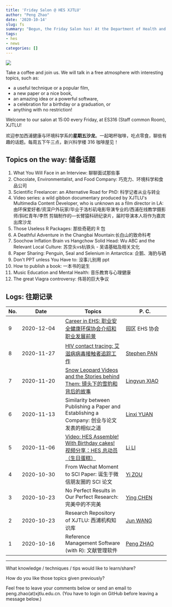 ```yaml
---
title: 'Friday Salon @ HES XJTLU'
author: "Peng Zhao"
date: '2020-10-14'
slug: fs
summary: "Begun, the Friday Salon has! At the Department of Health and Environmental Sciences, Xi'an Jiaotong-Liverpool University."
tags:
- hes
- news
categories: []
---
```


[![](https://pzhao.org/img/qr-fs.png)](https://pzhao.org/en/post/fs/)

Take a coffee and join us. We will talk in a free atmosphere with interesting topics, such as: 

- a useful technique or a popular film, 
- a new paper or a nice book, 
- an amazing idea or a powerful software,
- a celebration for a birthday or a graduation, or
- anything with no restriction!

Welcome to our salon at 15:00 every Friday, at ES316 (Staff common Room), XJTLU!

欢迎参加西浦健康与环境科学系的**星期五沙龙**。一起喝杯咖啡，吃点零食，聊些有趣的话题。每周五下午三点，新兴科学楼 316 咖啡屋见！

## Topics on the way: 储备话题 

1. What You Will Face in an Interview: 聊聊面试那些事
3. Chocolate, Environmentalist, and Food Company: 巧克力、环境科学和食品公司
4. Scientific Freelancer: an Alternative Road for PhD: 科学记者从业与转业
5. Video series: a wild gibbon documentary produced by XJTLU's Multimedia Content Developer, who is unknown as a film director in LA: 由环保爱好者/资深户外玩家/毕业于洛杉矶电影导演专业的/西浦在线教学摄影师/斜杠青年/李然 剪辑制作的—长臂猿科研纪录片，届时导演本人将作为嘉宾出席沙龙
6. Those Useless R Packages: 那些奇葩的 R 包
7. A Deathful Adventure in the Changbai Mountain:长白山的致命科考
8. Soochow Inflation Brain vs Hangchow Solid Head: Wu ABC and the Relevant Local Culture: 苏空头vs杭铁头 - 吴语基础及相关文化
9. Paper Sharing: Penguin, Seal and Selenium in Antarctica: 企鹅、海豹与硒
10. Don't  PPT unless You Have to: 没事儿别用 ppt
11. How to publish a book: 一本书的诞生
13. Music Education and Mental Health: 音乐教育与心理健康
13.  The great Viagra controversy: 伟哥的巨大争议

## Logs: 往期记录

| No. | <div style="width:120px">Date</div> | Topics | <div style="width:120px">P. C.</div> |
| --- | ----------------------------------- | ------ | ------------------------------------ |
| 9 | 2020-12-04 | [Career in EHS: 职业安全健康环保协会介绍和职业发展前景](https://pzhao.org/img/friday-salon/hes-fs-20201204.jpg) | 园区 EHS 协会 |
| 8 | 2020-11-27 | [HIV contact tracing: 艾滋病病毒接触者追踪工作](https://pzhao.org/img/friday-salon/hes-fs-20201127.jpg) | [Stephen PAN][pan_stephen] |
| 7 | 2020-11-20 | [Snow Leopard Videos and the Stories behind Them: 镜头下的雪豹和背后的故事](https://pzhao.org/img/friday-salon/hes-fs-20201120.jpg) | [Lingyun XIAO][xiao_lingyun] |
| 6 | 2020-11-13 | Similarity between Publishing a Paper and Establishing a Company: 创业与论文发表的相似之道 | [Linxi YUAN][yuan_linxi] |
| 5 | 2020-11-06 | [Video: HES Assemble! With Birthday cakes! 视频分享：HES 总动员（生日蛋糕）](https://pzhao.org/img/friday-salon/hes-fs-20201106.jpg) | [Li LI][li_li]          |
| 4 | 2020-10-30 | From Wechat Moment to SCI Paper: 诞生于微信朋友圈的 SCI 论文 | [Yi ZOU][zou_yi]                     |
| 3 | 2020-10-23 | No Perfect Results in Our Perfect Research: 完美中的不完美   | [Ying CHEN][chen_ying]               |
| 2 | 2020-10-23 | Research Repository of XJTLU: 西浦机构知识库                 | [Jun WANG][library]                  |
| 1 | 2020-10-16 | Reference Management Software (with R): 文献管理软件         | [Peng ZHAO][zhao_peng]               |

[chen_ying]: https://www.xjtlu.edu.cn/zh/departments/academic-departments/health-and-environmental-sciences/staff/ying-chen01
[library]: https://lib.xjtlu.edu.cn/About/Divisions_%26_Staff_Directory
[li_li]: https://www.xjtlu.edu.cn/zh/departments/academic-departments/health-and-environmental-sciences/staff/li-li
[pan_stephen]:  https://www.xjtlu.edu.cn/zh/departments/academic-departments/health-and-environmental-sciences/staff/stephen-pan
[xiao_lingyun]: https://www.xjtlu.edu.cn/zh/departments/academic-departments/health-and-environmental-sciences/staff/lingyun-xiao
[yuan_linxi]: https://www.xjtlu.edu.cn/zh/departments/academic-departments/health-and-environmental-sciences/staff/linxi-yuan
[zhao_peng]: https://pzhao.org
[zou_yi]: https://www.xjtlu.edu.cn/zh/departments/academic-departments/health-and-environmental-sciences/staff/yi-zou

---

What knowledge / techniques / tips would like to learn/share?

How do you like those topics given previously?

Feel free to leave your comments below or send an email to peng.zhao(at)xjtlu.edu.cn. (You have to login on GitHub before leaving a message below.)
